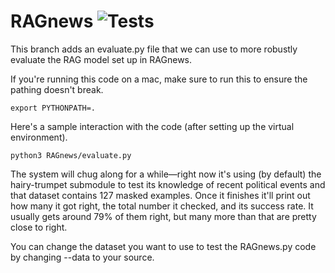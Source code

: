 # RAGnews ![Tests](https://github.com/RowanGray472/RAGnews/actions/workflows/tests.yml/badge.svg?branch=evaluate)
 
This branch adds an evaluate.py file that we can use to more robustly evaluate the RAG model set up in RAGnews.

If you're running this code on a mac, make sure to run this to ensure the pathing doesn't break.

```
export PYTHONPATH=.
```

Here's a sample interaction with the code (after setting up the virtual environment).

```
python3 RAGnews/evaluate.py
```

The system will chug along for a while—right now it's using (by default) the hairy-trumpet submodule to test its knowledge of recent political events and that dataset contains 127 masked examples. Once it finishes it'll print out how many it got right, the total number it checked, and its success rate. It usually gets around 79% of them right, but many more than that are pretty close to right.

You can change the dataset you want to use to test the RAGnews.py code by changing --data to your source.
